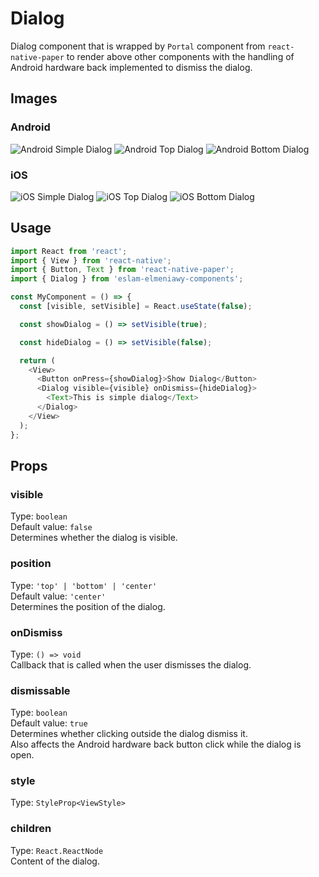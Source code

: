 # Dialog

Dialog component that is wrapped by `Portal` component from `react-native-paper` to render above other components with the handling of Android hardware back implemented to dismiss the dialog.

## Images

### Android

![Android Simple Dialog](/assets/images/android-simple-dialog.png 'Android Simple Dialog')
![Android Top Dialog](/assets/images/android-top-dialog.png 'Android Top Dialog')
![Android Bottom Dialog](/assets/images/android-bottom-dialog 'Android Bottom Dialog')

### iOS

![iOS Simple Dialog](/assets/images/ios-simple-dialog.png 'iOS Simple Dialog')
![iOS Top Dialog](/assets/images/ios-top-dialog.png 'iOS Top Dialog')
![iOS Bottom Dialog](/assets/images/ios-bottom-dialog 'iOS Bottom Dialog')

## Usage

```js
import React from 'react';
import { View } from 'react-native';
import { Button, Text } from 'react-native-paper';
import { Dialog } from 'eslam-elmeniawy-components';

const MyComponent = () => {
  const [visible, setVisible] = React.useState(false);

  const showDialog = () => setVisible(true);

  const hideDialog = () => setVisible(false);

  return (
    <View>
      <Button onPress={showDialog}>Show Dialog</Button>
      <Dialog visible={visible} onDismiss={hideDialog}>
        <Text>This is simple dialog</Text>
      </Dialog>
    </View>
  );
};
```

## Props

### visible

Type: `boolean`  
Default value: `false`  
Determines whether the dialog is visible.

### position

Type: `'top' | 'bottom' | 'center'`  
Default value: `'center'`  
Determines the position of the dialog.

### onDismiss

Type: `() => void`  
Callback that is called when the user dismisses the dialog.

### dismissable

Type: `boolean`  
Default value: `true`  
Determines whether clicking outside the dialog dismiss it.  
Also affects the Android hardware back button click while the dialog is open.

### style

Type: `StyleProp<ViewStyle>`

### children

Type: `React.ReactNode`  
Content of the dialog.
